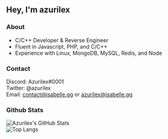## Hey, I'm azurilex

### About
- C/C++ Developer & Reverse Engineer
- Fluent in Javascript, PHP, and C/C++
- Experience with Linux, MongoDB, MySQL, Redis, and Node
### Contact
Discord: Azurilex#0001\
Twitter: @azurilex\
Email: contact@isabelle.gg or azurilex@isabelle.gg
### Github Stats
![Azurilex's GitHub Stats](https://github-readme-stats.vercel.app/api?username=azurilex&show_icons=true&theme=radical)\
![Top Langs](https://github-readme-stats.vercel.app/api/top-langs/?username=azurilex&show_icons=true&theme=radical)

